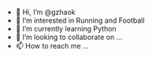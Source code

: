 - 👋 Hi, I’m @gzhaok
- 👀 I’m interested in Running and Football
- 🌱 I’m currently learning Python
- 💞️ I’m looking to collaborate on ...
- 📫 How to reach me ...

<!---
gzhaok/gzhaok is a ✨ special ✨ repository because its `README.md` (this file) appears on your GitHub profile.
You can click the Preview link to take a look at your changes.
--->
